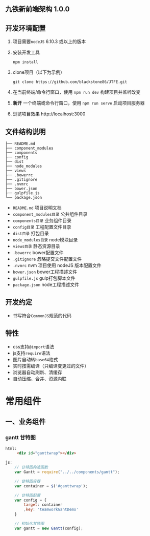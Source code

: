 九铁新前端架构 1.0.0
-------------------

## 开发环境配置
1. 项目需要`nodeJS` 6.10.3 或以上的版本

1. 安装开发工具
    ```shell
    npm install
    ```

1. clone项目（以下为示例）

    ```shell
    git clone https://github.com/blackstone86/JTFE.git
    ```

1. 在当前终端/命令行窗口，使用 `npm run dev` 构建项目并监听改变

1. **新开** 一个终端或命令行窗口，使用 `npm run serve` 启动项目服务器

1. 浏览项目效果 http://localhost:3000

## 文件结构说明
```
├── README.md
├── component_modules
├── components
├── config
├── dist
├── node_modules
├── views
├── .bowerrc
├── .gitignore
├── .nvmrc
├── bower.json
├── gulpfile.js
└── package.json
```

- `README.md` 项目说明文档
- `component_modules目录` 公共组件目录
- `components目录` 业务组件目录
- `config目录` 工程配置文件目录
- `dist目录` 打包目录
- `node_modules目录` node模块目录
- `views目录` 静态资源目录
- `.bowerrc` bower配置文件
- `.gitignore` 忽略提交文件配置文件
- `.nvmrc` nvm 项目使用 nodeJS 版本配置文件
- `bower.json` bower工程描述文件
- `gulpfile.js` gulp打包脚本文件
- `package.json` node工程描述文件

## 开发约定

- 书写符合`CommonJS`规范的代码

## 特性

- css支持`@import`语法
- js支持`require`语法
- 图片自动转`base64`格式
- 实时按需编译（只编译变更过的文件）
- 浏览器自动刷新、清缓存
- 自动压缩、合并、资源内联

# 常用组件

## 一、业务组件

### gantt 甘特图

``` html
html:
     <div id="ganttwrap"></div>
```

``` js
js:
    // 甘特图构造函数
    var Gantt = require("../../components/gantt");

    // 甘特图容器
    var container = $('#ganttwrap');

    // 甘特图配置
    var config = {
        target: container
        ,key: 'teamworkGantDemo'
    }

    // 初始化甘特图
    var gantt = new Gantt(config);
```




